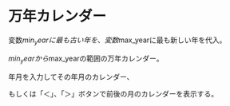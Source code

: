 # 万年カレンダー

変数$min_yearに最も古い年を、変数$max_yearに最も新しい年を代入。

$min_yearから$max_yearの範囲の万年カレンダー。

年月を入力してその年月のカレンダー、

もしくは「＜」、「＞」ボタンで前後の月のカレンダーを表示する。